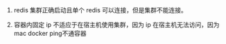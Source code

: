 1. redis 集群正确启动且单个 redis 可以连接，但是集群不能连接。

2. 容器内固定 ip 不适应于在宿主机使用集群，因为 ip 在宿主机无法访问，因为 mac docker ping不通容器